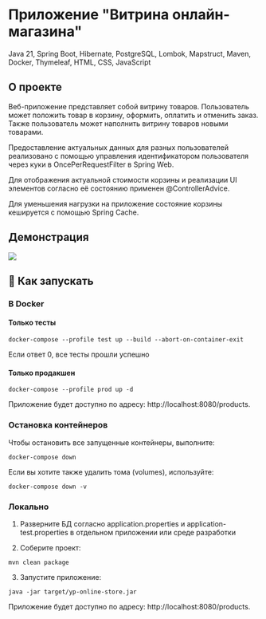 # Приложение "Витрина онлайн-магазина"
Java 21, Spring Boot, Hibernate, PostgreSQL, Lombok, Mapstruct, Maven, Docker, Thymeleaf, HTML, CSS, JavaScript

## О проекте
Веб-приложение представляет собой витрину товаров.
Пользователь может положить товар в корзину, оформить, оплатить и отменить заказ.
Также пользователь может наполнить витрину товаров новыми товарами.

Предоставление актуальных данных для разных пользователей реализовано с помощью управления идентификатором пользователя через куки в OncePerRequestFilter в Spring Web.

Для отображения актуальной стоимости корзины и реализации UI элементов согласно её состоянию применен @ControllerAdvice. 

Для уменьшения нагрузки на приложение состояние корзины кешируется с помощью Spring Cache.  

## Демонстрация

![](demo.gif)

## 🚀 Как запускать

### В Docker

#### Только тесты
```
docker-compose --profile test up --build --abort-on-container-exit
```
Если ответ 0, все тесты прошли успешно

#### Только продакшен
```
docker-compose --profile prod up -d
```
Приложение будет доступно по адресу: http://localhost:8080/products.

### Остановка контейнеров

Чтобы остановить все запущенные контейнеры, выполните:

```
docker-compose down
```

Если вы хотите также удалить тома (volumes), используйте:

```
docker-compose down -v
```

### Локально

1. Разверните БД согласно application.properties и application-test.properties в отдельном приложении или среде разработки

2. Соберите проект:
```
mvn clean package
```

3. Запустите приложение:
```
java -jar target/yp-online-store.jar
```

Приложение будет доступно по адресу: http://localhost:8080/products.
